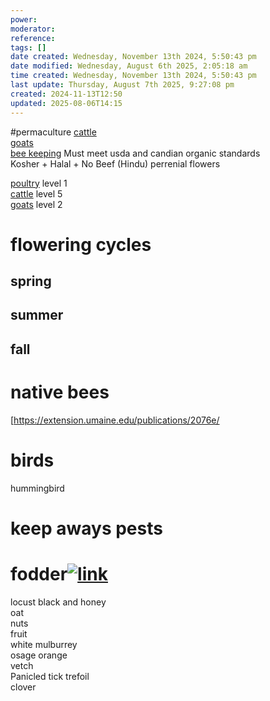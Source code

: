 ```yaml
---
power: 
moderator: 
reference: 
tags: []
date created: Wednesday, November 13th 2024, 5:50:43 pm
date modified: Wednesday, August 6th 2025, 2:05:18 am
time created: Wednesday, November 13th 2024, 5:50:43 pm
last update: Thursday, August 7th 2025, 9:27:08 pm
created: 2024-11-13T12:50
updated: 2025-08-06T14:15
---
```

#permaculture 
[cattle](https://localhost/tiki-26.2/tiki-index.php?page=cattle "cattle")  
[goats](https://localhost/tiki-26.2/tiki-editpage.php?page=goats)  
[bee keeping](https://localhost/tiki-26.2/tiki-editpage.php?page=bee+keeping)
Must meet usda and candian organic standards  
Kosher + Halal + No Beef (Hindu)
perrenial flowers
  
[poultry](https://localhost/tiki-26.2/tiki-editpage.php?page=poultry) level 1  
[cattle](https://localhost/tiki-26.2/tiki-index.php?page=cattle "cattle") level 5  
[goats](https://localhost/tiki-26.2/tiki-editpage.php?page=goats) level 2


# flowering cycles
## spring

## summer

## fall

# native bees

[https://extension.umaine.edu/publications/2076e/

# birds

hummingbird

# keep aways pests

  

# fodder[![link](https://localhost/tiki-26.2/img/icons/link.png)](https://localhost/tiki-26.2/tiki-index.php?page=pasture#fodder)

locust black and honey  
oat  
nuts  
fruit  
white mulburrey  
osage orange  
vetch  
Panicled tick trefoil  
clover